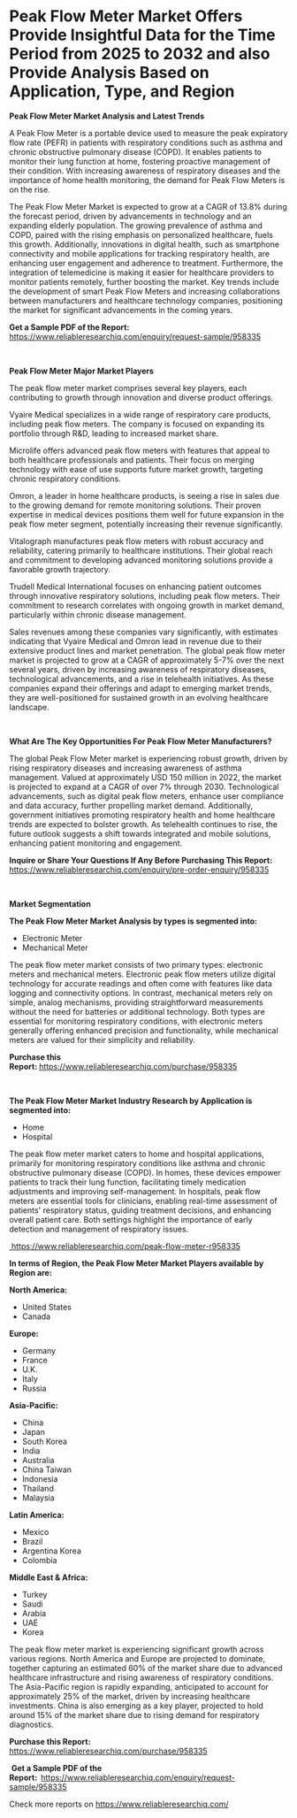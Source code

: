 <p><h1>Peak Flow Meter Market Offers Provide Insightful Data for the Time Period from 2025 to 2032 and also Provide Analysis Based on Application, Type, and Region</h1></p><p><strong>Peak Flow Meter Market Analysis and Latest Trends</strong></p>
<p><p>A Peak Flow Meter is a portable device used to measure the peak expiratory flow rate (PEFR) in patients with respiratory conditions such as asthma and chronic obstructive pulmonary disease (COPD). It enables patients to monitor their lung function at home, fostering proactive management of their condition. With increasing awareness of respiratory diseases and the importance of home health monitoring, the demand for Peak Flow Meters is on the rise.</p><p>The Peak Flow Meter Market is expected to grow at a CAGR of 13.8% during the forecast period, driven by advancements in technology and an expanding elderly population. The growing prevalence of asthma and COPD, paired with the rising emphasis on personalized healthcare, fuels this growth. Additionally, innovations in digital health, such as smartphone connectivity and mobile applications for tracking respiratory health, are enhancing user engagement and adherence to treatment. Furthermore, the integration of telemedicine is making it easier for healthcare providers to monitor patients remotely, further boosting the market. Key trends include the development of smart Peak Flow Meters and increasing collaborations between manufacturers and healthcare technology companies, positioning the market for significant advancements in the coming years.</p></p>
<p><strong>Get a Sample PDF of the Report:&nbsp;</strong> <a href="https://www.reliableresearchiq.com/enquiry/request-sample/958335?utm_campaign=2294&utm_medium=2&utm_source=Github&utm_content=ia&utm_term=11022025&utm_id=peak-flow-meter">https://www.reliableresearchiq.com/enquiry/request-sample/958335</a></p>
<p>&nbsp;</p>
<p><strong>Peak Flow Meter Major Market Players</strong></p>
<p><p>The peak flow meter market comprises several key players, each contributing to growth through innovation and diverse product offerings. </p><p>Vyaire Medical specializes in a wide range of respiratory care products, including peak flow meters. The company is focused on expanding its portfolio through R&D, leading to increased market share. </p><p>Microlife offers advanced peak flow meters with features that appeal to both healthcare professionals and patients. Their focus on merging technology with ease of use supports future market growth, targeting chronic respiratory conditions. </p><p>Omron, a leader in home healthcare products, is seeing a rise in sales due to the growing demand for remote monitoring solutions. Their proven expertise in medical devices positions them well for future expansion in the peak flow meter segment, potentially increasing their revenue significantly.</p><p>Vitalograph manufactures peak flow meters with robust accuracy and reliability, catering primarily to healthcare institutions. Their global reach and commitment to developing advanced monitoring solutions provide a favorable growth trajectory.</p><p>Trudell Medical International focuses on enhancing patient outcomes through innovative respiratory solutions, including peak flow meters. Their commitment to research correlates with ongoing growth in market demand, particularly within chronic disease management.</p><p>Sales revenues among these companies vary significantly, with estimates indicating that Vyaire Medical and Omron lead in revenue due to their extensive product lines and market penetration. The global peak flow meter market is projected to grow at a CAGR of approximately 5-7% over the next several years, driven by increasing awareness of respiratory diseases, technological advancements, and a rise in telehealth initiatives. As these companies expand their offerings and adapt to emerging market trends, they are well-positioned for sustained growth in an evolving healthcare landscape.</p></p>
<p>&nbsp;</p>
<p><strong>What Are The Key Opportunities For Peak Flow Meter Manufacturers?</strong></p>
<p><p>The global Peak Flow Meter market is experiencing robust growth, driven by rising respiratory diseases and increasing awareness of asthma management. Valued at approximately USD 150 million in 2022, the market is projected to expand at a CAGR of over 7% through 2030. Technological advancements, such as digital peak flow meters, enhance user compliance and data accuracy, further propelling market demand. Additionally, government initiatives promoting respiratory health and home healthcare trends are expected to bolster growth. As telehealth continues to rise, the future outlook suggests a shift towards integrated and mobile solutions, enhancing patient monitoring and engagement.</p></p>
<p><strong>Inquire or Share Your Questions If Any Before Purchasing This Report:</strong> <a href="https://www.reliableresearchiq.com/enquiry/pre-order-enquiry/958335?utm_campaign=2294&utm_medium=2&utm_source=Github&utm_content=ia&utm_term=11022025&utm_id=peak-flow-meter">https://www.reliableresearchiq.com/enquiry/pre-order-enquiry/958335</a></p>
<p>&nbsp;</p>
<p><strong>Market Segmentation</strong></p>
<p><strong>The Peak Flow Meter Market Analysis by types is segmented into:</strong></p>
<p><ul><li>Electronic Meter</li><li>Mechanical Meter</li></ul></p>
<p><p>The peak flow meter market consists of two primary types: electronic meters and mechanical meters. Electronic peak flow meters utilize digital technology for accurate readings and often come with features like data logging and connectivity options. In contrast, mechanical meters rely on simple, analog mechanisms, providing straightforward measurements without the need for batteries or additional technology. Both types are essential for monitoring respiratory conditions, with electronic meters generally offering enhanced precision and functionality, while mechanical meters are valued for their simplicity and reliability.</p></p>
<p><strong>Purchase this Report:&nbsp;</strong><a href="https://www.reliableresearchiq.com/purchase/958335?utm_campaign=2294&utm_medium=2&utm_source=Github&utm_content=ia&utm_term=11022025&utm_id=peak-flow-meter">https://www.reliableresearchiq.com/purchase/958335</a></p>
<p>&nbsp;</p>
<p><strong>The Peak Flow Meter Market Industry Research by Application is segmented into:</strong></p>
<p><ul><li>Home</li><li>Hospital</li></ul></p>
<p><p>The peak flow meter market caters to home and hospital applications, primarily for monitoring respiratory conditions like asthma and chronic obstructive pulmonary disease (COPD). In homes, these devices empower patients to track their lung function, facilitating timely medication adjustments and improving self-management. In hospitals, peak flow meters are essential tools for clinicians, enabling real-time assessment of patients' respiratory status, guiding treatment decisions, and enhancing overall patient care. Both settings highlight the importance of early detection and management of respiratory issues.</p></p>
<p><a href="https://www.reliableresearchiq.com/peak-flow-meter-r958335?utm_campaign=2294&utm_medium=2&utm_source=Github&utm_content=ia&utm_term=11022025&utm_id=peak-flow-meter">&nbsp;https://www.reliableresearchiq.com/peak-flow-meter-r958335</a></p>
<p><strong>In terms of Region, the Peak Flow Meter Market Players available by Region are:</strong></p>
<p>
    <p> <strong> North America: </strong>
        <ul>
            <li>United States</li>
            <li>Canada</li>
        </ul>
        </p> 
    <p> <strong> Europe: </strong>
        <ul>
            <li>Germany</li>
            <li>France</li>
            <li>U.K.</li>
            <li>Italy</li>
            <li>Russia</li>
        </ul>
        </p> 
    <p> <strong> Asia-Pacific: </strong>
        <ul>
            <li>China</li>
            <li>Japan</li>
            <li>South Korea</li>
            <li>India</li>
            <li>Australia</li>
            <li>China Taiwan</li>
            <li>Indonesia</li>
            <li>Thailand</li>
            <li>Malaysia</li>
        </ul>
        </p> 
    <p> <strong> Latin America: </strong>
        <ul>
            <li>Mexico</li>
            <li>Brazil</li>
            <li>Argentina Korea</li>
            <li>Colombia</li>
        </ul>
        </p> 
    <p> <strong> Middle East & Africa: </strong>
        <ul>
            <li>Turkey</li>
            <li>Saudi</li>
            <li>Arabia</li>
            <li>UAE</li>
            <li>Korea</li>
        </ul>
    </p>
    </p>
<p><p>The peak flow meter market is experiencing significant growth across various regions. North America and Europe are projected to dominate, together capturing an estimated 60% of the market share due to advanced healthcare infrastructure and rising awareness of respiratory conditions. The Asia-Pacific region is rapidly expanding, anticipated to account for approximately 25% of the market, driven by increasing healthcare investments. China is also emerging as a key player, projected to hold around 15% of the market share due to rising demand for respiratory diagnostics.</p></p>
<p><strong>Purchase this Report: </strong><a href="https://www.reliableresearchiq.com/purchase/958335?utm_campaign=2294&utm_medium=2&utm_source=Github&utm_content=ia&utm_term=11022025&utm_id=peak-flow-meter">https://www.reliableresearchiq.com/purchase/958335</a></p>
<p>&nbsp;<strong>Get a Sample PDF of the Report:&nbsp;&nbsp;</strong><a href="https://www.reliableresearchiq.com/enquiry/request-sample/958335?utm_campaign=2294&utm_medium=2&utm_source=Github&utm_content=ia&utm_term=11022025&utm_id=peak-flow-meter">https://www.reliableresearchiq.com/enquiry/request-sample/958335</a></p>
<p><strong></strong></p>
<p>Check more reports on <a href="https://www.reliableresearchiq.com/?utm_campaign=2294&utm_medium=2&utm_source=Github&utm_content=ia&utm_term=11022025&utm_id=peak-flow-meter">https://www.reliableresearchiq.com/</a></p>